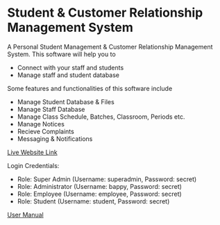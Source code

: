 # Student & Customer Relationship Management System
A Personal Student Management & Customer Relationship Management System. This software will help you to
- Connect with your staff and students
- Manage staff and student database

Some features and functionalities of this software include
- Manage Student Database & Files
- Manage Staff Database
- Manage Class Schedule, Batches, Classroom, Periods etc.
- Manage Notices
- Recieve Complaints
- Messaging & Notifications

[Live Website Link](https://scrms.000webhostapp.com)

Login Credentials:
- Role: Super Admin (Username: superadmin, Password: secret)
- Role: Administrator (Username: bappy, Password: secret)
- Role: Employee (Username: employee, Password: secret)
- Role: Student (Username: student, Password: secret)

[User Manual](https://1drv.ms/b/s!Ama1lLPSmmB4un2d_P6N3ETgzzF-?e=tfscwg)
